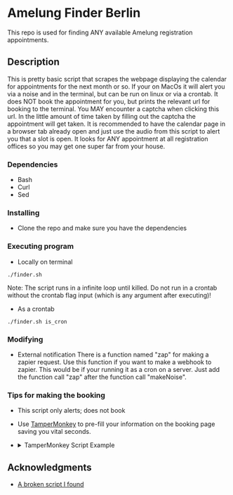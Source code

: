 # Amelung Finder Berlin

This repo is used for finding ANY available Amelung registration appointments.

## Description
This is pretty basic script that scrapes the webpage displaying the calendar 
for appointments for the next month or so. If your on MacOs it will alert 
you via a noise and in the terminal, but can be run on linux or via a crontab. 
It does NOT book the appointment for you, but prints the relevant url for 
booking to the terminal. You MAY encounter a captcha when clicking this url. 
In the little amount of time taken by filling out the captcha the appointment 
will get taken. It is recommended to have the calendar page in a browser tab 
already open and just use the audio from this script to alert you that a slot 
is open. It looks for ANY appointment at all registration offices so you may 
get one super far from your house.

### Dependencies
* Bash
* Curl
* Sed

### Installing

* Clone the repo and make sure you have the dependencies

### Executing program

* Locally on terminal
```
./finder.sh
```
Note: The script runs in a infinite loop until killed. Do not run in a crontab 
without the crontab flag input (which is any argument after executing)!
* As a crontab
```
./finder.sh is_cron
```

### Modifying

* External notification
There is a function named "zap" for making a zapier request. Use this function 
if you want to make a webhook to zapier. This would be if your running it as a 
cron on a server. Just add the function call "zap" after the function call "makeNoise".

### Tips for making the booking

* This script only alerts; does not book
* Use [TamperMonkey](https://chrome.google.com/webstore/detail/tampermonkey/dhdgffkkebhmkfjojejmpbldmpobfkfo?hl=en) to pre-fill your information on the booking page saving you vital seconds.
* <details>
  <summary>TamperMonkey Script Example</summary>

        // ==UserScript==
        // @name         New Userscript
        // @namespace    http://tampermonkey.net/
        // @version      0.1
        // @description  try to take over the world!
        // @author       You
        // @match        https://service.berlin.de/terminvereinbarung/termin/register/*
        // @icon         data:image/gif;base64,R0lGODlhAQABAAAAACH5BAEKAAEALAAAAAABAAEAAAICTAEAOw==
        // @grant        none
        // ==/UserScript==

        (function() {
            'use strict';
            document.getElementById("familyName").value = "Your full name";
            document.getElementById("email").value = "youremail@gmail.com";
            document.getElementsByName("surveyAccepted")[0].value = 1;
            document.getElementById("agbgelesen").checked = true;

            // I add issues with auto submitting so commented out
            //document.getElementById("register_submit").click();
        })();

</details>

## Acknowledgments

* [A broken script I found](https://gist.github.com/mugli/f538e8fb0554267c1028068b75e17c59)